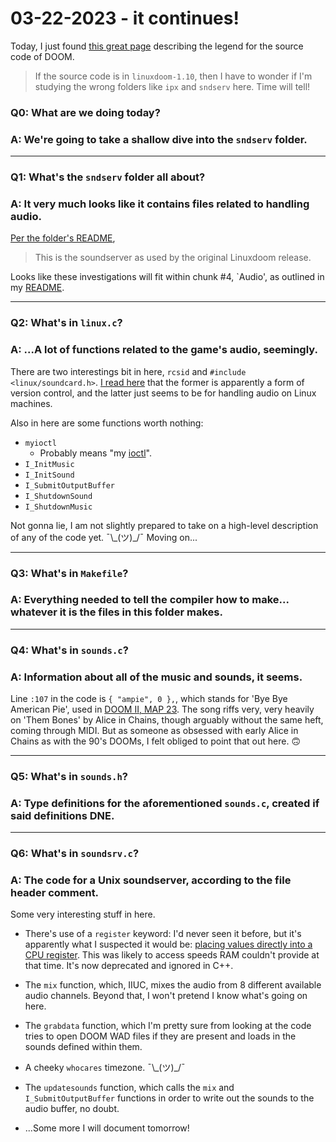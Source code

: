 # 03-22-2023 - it continues!

Today, I just found [this great page](https://doom.fandom.com/wiki/Doom_source_code) describing the legend for the source code of DOOM.

> If the source code is in `linuxdoom-1.10`, then I have to wonder if I'm studying the wrong folders like `ipx` and `sndserv` here. Time will tell!

### Q0: What are we doing today?
### A: We're going to take a shallow dive into the `sndserv` folder.

---
### Q1: What's the `sndserv` folder all about?
### A: It very much looks like it contains files related to handling audio.

[Per the folder's README](../sndserv/README.sndserv),

> This is the soundserver as used by the original Linuxdoom release.

Looks like these investigations will fit within chunk #4, `Audio', as outlined in my [README](../README.md).


---
### Q2: What's in `linux.c`?
### A: ...A lot of functions related to the game's audio, seemingly.

There are two interestings bit in here, `rcsid` and `#include <linux/soundcard.h>`.
[I read here](https://stackoverflow.com/a/66286749/5374137) that the former is apparently a form of version control, and the latter just seems to be for handling audio on Linux machines.

Also in here are some functions worth nothing:

- `myioctl`
  - Probably means "my [ioctl](https://en.wikipedia.org/wiki/Ioctl)".
- `I_InitMusic`
- `I_InitSound`
- `I_SubmitOutputBuffer`
- `I_ShutdownSound`
- `I_ShutdownMusic`

Not gonna lie, I am not slightly prepared to take on a high-level description of any of the code yet. ¯\\\_(ツ)_/¯ Moving on...

---
### Q3: What's in `Makefile`?
### A: Everything needed to tell the compiler how to make... whatever it is the files in this folder makes.

---
### Q4: What's in `sounds.c`?
### A: Information about all of the music and sounds, it seems.

Line `:107` in the code is `{ "ampie", 0 },`, which stands for 'Bye Bye American Pie', used in [DOOM II, MAP 23](https://doom.fandom.com/wiki/MAP23:_Barrels_o%27_Fun_(Doom_II)). The song riffs very, very heavily on 'Them Bones' by Alice in Chains, though arguably without the same heft, coming through MIDI. But as someone as obsessed with early Alice in Chains as with the 90's DOOMs, I felt obliged to point that out here. 🙃

---
### Q5: What's in `sounds.h`?
### A: Type definitions for the aforementioned `sounds.c`, created if said definitions DNE.

---
### Q6: What's in `soundsrv.c`?
### A: The code for a Unix soundserver, according to the file header comment.

Some very interesting stuff in here.

- There's use of a `register` keyword: I'd never seen it before, but it's apparently what I suspected it would be: [placing values directly into a CPU register](https://en.wikipedia.org/wiki/Register_(keyword)). This was likely to access speeds RAM couldn't provide at that time. It's now deprecated and ignored in C++.

- The `mix` function, which, IIUC, mixes the audio from 8 different available audio channels. Beyond that, I won't pretend I know what's going on here.

- The `grabdata` function, which I'm pretty sure from looking at the code tries to open DOOM WAD files if they are present and loads in the sounds defined within them.

- A cheeky `whocares` timezone. ¯\\\_(ツ)_/¯

- The `updatesounds` function, which calls the `mix` and `I_SubmitOutputBuffer` functions in order to write out the sounds to the audio buffer, no doubt.

- ...Some more I will document tomorrow!